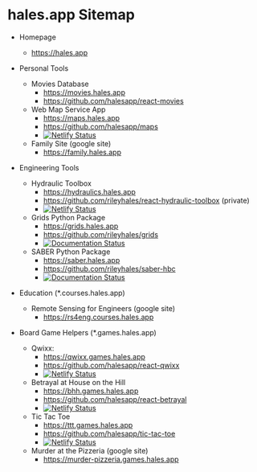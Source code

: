 # hales.app Sitemap

- Homepage
  - https://hales.app

- Personal Tools
  - Movies Database
    - https://movies.hales.app
    - https://github.com/halesapp/react-movies
  - Web Map Service App
    - https://maps.hales.app
    - https://github.com/halesapp/maps
    - [![Netlify Status](https://api.netlify.com/api/v1/badges/be562f57-c0df-4e3f-8e81-89e6c169bf1d/deploy-status)](https://app.netlify.com/sites/rch-maps/deploys)
  - Family Site (google site)
    - https://family.hales.app

- Engineering Tools
  - Hydraulic Toolbox
    - https://hydraulics.hales.app
    - https://github.com/rileyhales/react-hydraulic-toolbox (private)
    - [![Netlify Status](https://api.netlify.com/api/v1/badges/5ea2661a-824d-4fac-96c7-408d08cbb503/deploy-status)](https://app.netlify.com/sites/rch-hydraulics/deploys)
  - Grids Python Package
    - https://grids.hales.app
    - https://github.com/rileyhales/grids
    - [![Documentation Status](https://readthedocs.org/projects/tsgrids/badge/?version=latest)](https://grids.hales.app/en/latest/?badge=latest)
  - SABER Python Package
    - https://saber.hales.app
    - https://github.com/rileyhales/saber-hbc
    - [![Documentation Status](https://readthedocs.org/projects/saber-hbc/badge/?version=latest)](https://saber.hales.app/en/latest/?badge=latest)

- Education (*.courses.hales.app)
  - Remote Sensing for Engineers (google site)
    - https://rs4eng.courses.hales.app

- Board Game Helpers (*.games.hales.app)
  - Qwixx:
    - https://qwixx.games.hales.app
    - https://github.com/halesapp/react-qwixx
    - [![Netlify Status](https://api.netlify.com/api/v1/badges/7cd9a5e3-af1e-4140-a4e3-a2b48f6e180e/deploy-status)](https://app.netlify.com/sites/rch-qwixx/deploys)
  - Betrayal at House on the Hill
    - https://bhh.games.hales.app
    - https://github.com/halesapp/react-betrayal
    - [![Netlify Status](https://api.netlify.com/api/v1/badges/7fb2a43c-2152-42da-a806-a2b2c6fe0143/deploy-status)](https://app.netlify.com/sites/rch-bhh/deploys)
  - Tic Tac Toe
    - https://ttt.games.hales.app
    - https://github.com/halesapp/tic-tac-toe
    - [![Netlify Status](https://api.netlify.com/api/v1/badges/872a80b4-8d33-4ad1-97ac-0d914c07f17e/deploy-status)](https://app.netlify.com/sites/rch-ttt/deploys)
  - Murder at the Pizzeria (google site)
    - https://murder-pizzeria.games.hales.app

